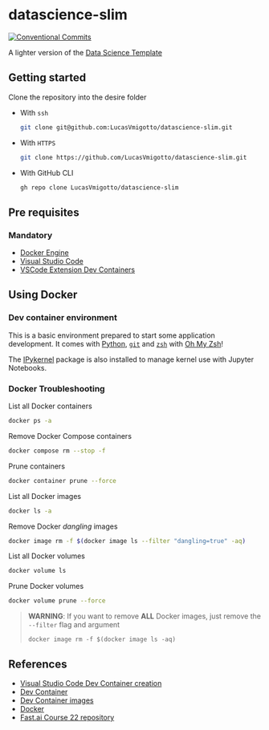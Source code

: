 # datascience-slim

[![Conventional Commits](https://img.shields.io/badge/Conventional%20Commits-1.0.0-%23FE5196?logo=conventionalcommits&logoColor=white)](https://conventionalcommits.org)

A lighter version of the [Data Science Template](https://github.com/LucasVmigotto/datascience)

## Getting started

Clone the repository into the desire folder

* With `ssh`

    ```bash
    git clone git@github.com:LucasVmigotto/datascience-slim.git
    ```

* With `HTTPS`

    ```bash
    git clone https://github.com/LucasVmigotto/datascience-slim.git
    ```

* With GitHub CLI

    ```bash
    gh repo clone LucasVmigotto/datascience-slim
    ```

## Pre requisites

### Mandatory

* [Docker Engine](https://docs.docker.com/engine/)
* [Visual Studio Code](https://code.visualstudio.com/)
* [VSCode Extension Dev Containers](https://marketplace.visualstudio.com/items?itemName=ms-vscode-remote.remote-containers)

## Using Docker

### Dev container environment

This is a basic environment prepared to start some application development. It comes with [Python](https://www.python.org/), [`git`](https://git-scm.com/) and [`zsh`](https://www.zsh.org/) with [Oh My Zsh](https://ohmyz.sh/)!

The [IPykernel](https://ipython.readthedocs.io/en/stable/index.html) package is also installed to manage kernel use with Jupyter Notebooks.

### Docker Troubleshooting

List all Docker containers

```bash
docker ps -a
```

Remove Docker Compose containers

```bash
docker compose rm --stop -f
```

Prune containers

```bash
docker container prune --force
```

List all Docker images

```bash
docker ls -a
```

Remove Docker _dangling_ images

```bash
docker image rm -f $(docker image ls --filter "dangling=true" -aq)
```

List all Docker volumes

```bash
docker volume ls
```

Prune Docker volumes

```bash
docker volume prune --force
```

> **WARNING**: If you want to remove **ALL** Docker images, just remove the `--filter` flag and argument
>
> `docker image rm -f $(docker image ls -aq)`

## References

* [Visual Studio Code Dev Container creation](https://code.visualstudio.com/docs/devcontainers/create-dev-container)
* [Dev Container](https://containers.dev/)
* [Dev Container images](https://github.com/devcontainers/images/tree/main/src)
* [Docker](https://docs.docker.com/)
* [Fast.ai Course 22 repository](https://github.com/fastai/course22)
